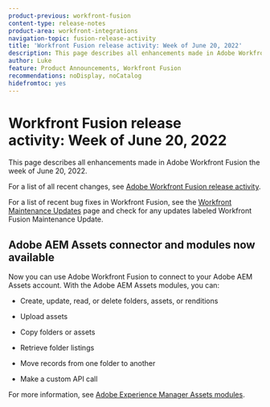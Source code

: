```yaml
---
product-previous: workfront-fusion
content-type: release-notes
product-area: workfront-integrations
navigation-topic: fusion-release-activity
title: 'Workfront Fusion release activity: Week of June 20, 2022'
description: This page describes all enhancements made in Adobe Workfront Fusion the week of June 20, 2022.
author: Luke
feature: Product Announcements, Workfront Fusion
recommendations: noDisplay, noCatalog
hidefromtoc: yes
---
```

# Workfront Fusion release activity:&nbsp;Week of June 20, 2022

This page describes all enhancements made in Adobe Workfront Fusion the week of June 20, 2022.

For a list of all recent changes, see [Adobe Workfront Fusion release activity](/help/workfront-fusion/fusion-product-releases/fusion-release-activity.md).

For a list of recent bug fixes in Workfront Fusion, see the [Workfront Maintenance Updates](https://experienceleague.adobe.com/docs/workfront-known-issues/releases/current-updates.html) page and check for any updates labeled Workfront Fusion Maintenance Update.

## Adobe AEM Assets connector and modules now available

Now you can use Adobe Workfront Fusion to connect to your Adobe AEM Assets account. With the Adobe AEM Assets modules, you can:

*   Create, update, read, or delete folders, assets, or renditions
    
*   Upload assets
    
*   Copy folders or assets
    
*   Retrieve folder listings
    
*   Move records from one folder to another
    
*   Make a custom API call
    

For more information, see [Adobe Experience Manager Assets modules](../../../workfront-fusion/apps-and-their-modules/aem-assets-modules.md).
